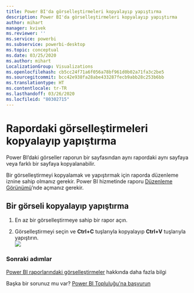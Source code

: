 ```yaml
---
title: Power BI'da görselleştirmeleri kopyalayıp yapıştırma
description: Power BI'da görselleştirmeleri kopyalayıp yapıştırma
author: mihart
manager: kvivek
ms.reviewer: ''
ms.service: powerbi
ms.subservice: powerbi-desktop
ms.topic: conceptual
ms.date: 03/25/2020
ms.author: mihart
LocalizationGroup: Visualizations
ms.openlocfilehash: cb5cc24f71a6f056a78bf961d0b02a71fa3c2be5
ms.sourcegitcommit: bcc42e938fa28abe433287fecb9abb28c253b6bb
ms.translationtype: HT
ms.contentlocale: tr-TR
ms.lasthandoff: 03/26/2020
ms.locfileid: "80302715"
---
```

# <a name="copy-and-paste-a-visualization-in-a-report"></a>Rapordaki görselleştirmeleri kopyalayıp yapıştırma

Power BI’daki görseller raporun bir sayfasından aynı rapordaki aynı sayfaya veya farklı bir sayfaya kopyalanabilir. 

Bir görselleştirmeyi kopyalamak ve yapıştırmak için raporda düzenleme iznine sahip olmanız gerekir. Power BI hizmetinde raporu [Düzenleme Görünümü](../consumer/end-user-reading-view.md)’nde açmanız gerekir.

## <a name="copy-and-paste-a-visual"></a>Bir görseli kopyalayıp yapıştırma

1. En az bir görselleştirmeye sahip bir rapor açın.  

2. Görselleştirmeyi seçin ve **Ctrl+C** tuşlarıyla kopyalayıp **Ctrl+V** tuşlarıyla yapıştırın.  
   ![](media/power-bi-visualization-copy-paste/copypasteviznew.gif)

### <a name="next-steps"></a>Sonraki adımlar
[Power BI raporlarındaki görselleştirmeler](power-bi-report-visualizations.md) hakkında daha fazla bilgi

Başka bir sorunuz mu var? [Power BI Topluluğu'na başvurun](http://community.powerbi.com/)

